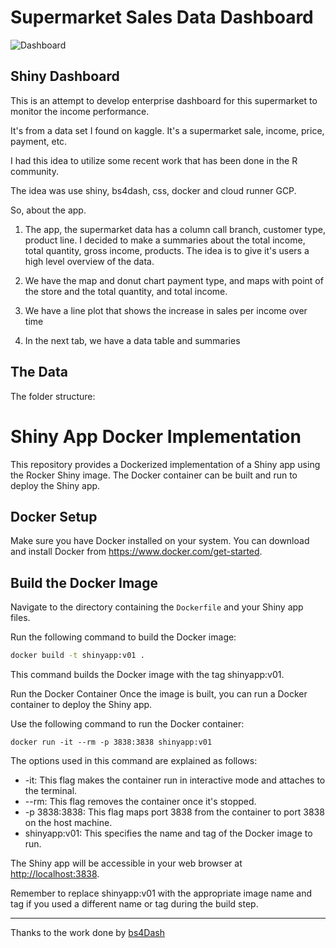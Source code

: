 # Supermarket Sales Data Dashboard

![Dashboard](https://github.com/denironyx/devShinyR/blob/main/assets/img/shiny%20project.gif)

## Shiny Dashboard

This is an attempt to develop enterprise dashboard for this supermarket to monitor the income performance.

It's from a data set I found on kaggle. It's a supermarket sale, income, price, payment, etc.

I had this idea to utilize some recent work that has been done in the R community.

The idea was use shiny, bs4dash, css, docker and cloud runner GCP.

So, about the app.

1.  The app, the supermarket data has a column call branch, customer type, product line. I decided to make a summaries about the total income, total quantity, gross income, products. The idea is to give it's users a high level overview of the data.

2.  We have the map and donut chart payment type, and maps with point of the store and the total quantity, and total income.

3.  We have a line plot that shows the increase in sales per income over time

4.  In the next tab, we have a data table and summaries

## The Data

The folder structure:

# Shiny App Docker Implementation

This repository provides a Dockerized implementation of a Shiny app using the Rocker Shiny image. The Docker container can be built and run to deploy the Shiny app.

## Docker Setup

Make sure you have Docker installed on your system. You can download and install Docker from <https://www.docker.com/get-started>.

## Build the Docker Image

Navigate to the directory containing the `Dockerfile` and your Shiny app files.

Run the following command to build the Docker image:

``` bash
docker build -t shinyapp:v01 .
```

This command builds the Docker image with the tag shinyapp:v01.

Run the Docker Container Once the image is built, you can run a Docker container to deploy the Shiny app.

Use the following command to run the Docker container:

```         
docker run -it --rm -p 3838:3838 shinyapp:v01
```

The options used in this command are explained as follows:

-   -it: This flag makes the container run in interactive mode and attaches to the terminal.
-   --rm: This flag removes the container once it's stopped.
-   -p 3838:3838: This flag maps port 3838 from the container to port 3838 on the host machine.
-   shinyapp:v01: This specifies the name and tag of the Docker image to run.

The Shiny app will be accessible in your web browser at <http://localhost:3838>.

Remember to replace shinyapp:v01 with the appropriate image name and tag if you used a different name or tag during the build step.

----------------------

Thanks to the work done by [bs4Dash](https://github.com/RinteRface/bs4Dash/)
